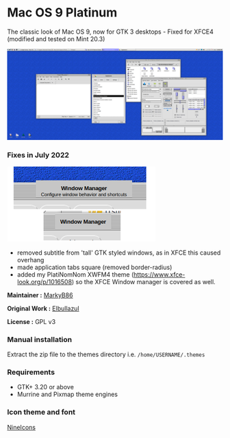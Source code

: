 # Mac OS 9 Platinum

The classic look of Mac OS 9, now for GTK 3 desktops - Fixed for XFCE4 (modified and tested on Mint 20.3)

![mac-os-9-classic](https://github.com/markyb86/Mac-OS-9-Classic-XFCEfixes/blob/7b37d338cf2ed88e8f2b28ff4072d5684b1b5417/Mac-OS-9-theme.png)

### Fixes in July 2022
![windows-fixed](https://github.com/markyb86/Mac-OS-9-Classic-XFCEfixes/blob/4e38928b9bcdc7e6d232de8d838a313cdf91bada/windowfix.png)
- removed subtitle from 'tall' GTK styled windows, as in XFCE this caused overhang
- made application tabs square (removed border-radius)
- added my PlatiNomNom XWFM4 theme (https://www.xfce-look.org/p/1016508) so the XFCE Window manager is covered as well.

**Maintainer :** [MarkyB86](https://github.com/MarkyB86)

**Original Work :** [Elbullazul](https://github.com/Elbullazul)

**License :** GPL v3



### Manual installation

Extract the zip file to the themes directory i.e. `/home/USERNAME/.themes`

### Requirements

- GTK+ 3.20 or above
- Murrine and Pixmap theme engines

### Icon theme and font
[NineIcons](https://github.com/shadyproject/Platinum9)
